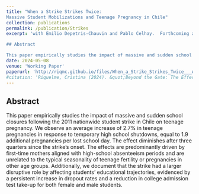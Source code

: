 ```yaml
---
title: "When a Strike Strikes Twice:
Massive Student Mobilizations and Teenage Pregnancy in Chile"
collection: publications
permalink: /publication/Strikes
excerpt: 'with Emilio Depetris-Chauvin and Pablo Celhay.  Forthcoming at <i>Journal of Development Economics</i>.

## Abstract

This paper empirically studies the impact of massive and sudden school closures following the 2011 nationwide student strike in Chile on teenage pregnancy. We observe an average increase of 2.7% in teenage pregnancies in response to temporary high school shutdowns, equal to 1.9 additional pregnancies per lost school day. The effect diminishes after three quarters since the strike’s onset. The effects are predominantly driven by first-time mothers aligned with high-school absenteeism periods and are unrelated to the typical seasonality of teenage fertility or pregnancies in other age groups. Additionally, we document that the strike had a larger disruptive role by affecting students’ educational trajectories, evidenced by a persistent increase in dropout rates and a reduction in college admission test take-up for both female and male students.'
date: 2024-05-08
venue: 'Working Paper'
paperurl: 'http://riqmc.github.io/files/When_a_Strike_Strikes_Twice___Accepted JDE (1).pdf'
#citation: 'Riquelme, Cristina (2024). &quot;Beyond the Gate: The Effect of Grade Retention on Educational Trajectories.&quot; <i>Working Paper</i>.'
---
```


## Abstract

This paper empirically studies the impact of massive and sudden school closures following the 2011 nationwide student strike in Chile on teenage pregnancy. We observe an average increase of 2.7% in teenage pregnancies in response to temporary high school shutdowns, equal to 1.9 additional pregnancies per lost school day. The effect diminishes after three quarters since the strike’s onset. The effects are predominantly driven by first-time mothers aligned with high-school absenteeism periods and are unrelated to the typical seasonality of teenage fertility or pregnancies in other age groups. Additionally, we document that the strike had a larger disruptive role by affecting students’ educational trajectories, evidenced by a persistent increase in dropout rates and a reduction in college admission test take-up for both female and male students.